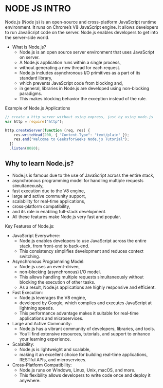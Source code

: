 # NODE JS INTRO

Node.js (Node js) is an open-source and cross-platform JavaScript runtime environment. It runs on Chrome’s V8 JavaScript engine. It allows developers to run JavaScript code on the server. Node.js enables developers to get into the server-side world.

- What is Node.js?
  - Node.js is an open source server environment that uses JavaScript on server.
  - A Node.js application runs within a single process,
  - without generating a new thread for each request.
  - Node.js includes asynchronous I/O primitives as a part of its standard library,
  - which prevents JavaScript code from blocking and,
  - in general, libraries in Node.js are developed using non-blocking paradigms.
  - This makes blocking behavior the exception instead of the rule.

Example of Node.js Applications

```javascript
// create a http server without using express, just by using node.js
var http = require("http");

http.createServer(function (req, res) {
    res.writeHead(200, { "Content-Type": "text/plain" });
    res.end("Welcome to GeeksforGeeks Node.js Tutorial");
  })
  .listen(8080);
```

## Why to learn Node.js?

- Node.js is famous due to the use of JavaScript across the entire stack,
- asynchronous programming model for handling multiple requests simultaneously,
- fast execution due to the V8 engine,
- large and active community support,
- scalability for real-time applications,
- cross-platform compatibility,
- and its role in enabling full-stack development.
- All these features make Node.js very fast and popular.

Key Features of Node.js:

- JavaScript Everywhere:
  - Node.js enables developers to use JavaScript across the entire stack, from front-end to back-end.
  - This consistency simplifies development and reduces context switching.
- Asynchronous Programming Model:
  - Node.js uses an event-driven,
  - non-blocking (asynchronous) I/O model.
  - This allows handling multiple requests simultaneously without blocking the execution of other tasks.
  - As a result, Node.js applications are highly responsive and efficient.
- Fast Execution:
  - Node.js leverages the V8 engine,
  - developed by Google, which compiles and executes JavaScript at lightning speeds.
  - This performance advantage makes it suitable for real-time applications and microservices.
- Large and Active Community:
  - Node.js has a vibrant community of developers, libraries, and tools.
  - You’ll find extensive resources, tutorials, and support to enhance your learning experience.
- Scalability:
  - Node.js is lightweight and scalable,
  - making it an excellent choice for building real-time applications, RESTful APIs, and microservices.
- Cross-Platform Compatibility:
  - Node.js runs on Windows, Linux, Unix, macOS, and more.
  - This flexibility allows developers to write code once and deploy it anywhere.
